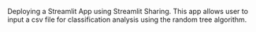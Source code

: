 Deploying a Streamlit App using Streamlit Sharing. This app allows user to input a csv file for classification analysis using the random tree algorithm.
